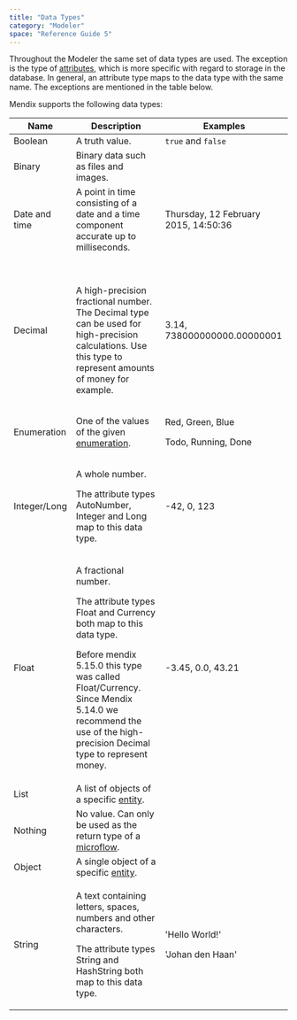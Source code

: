```yaml
---
title: "Data Types"
category: "Modeler"
space: "Reference Guide 5"
---
```



Throughout the Modeler the same set of data types are used. The exception is the type of [attributes](Attributes), which is more specific with regard to storage in the database. In general, an attribute type maps to the data type with the same name. The exceptions are mentioned in the table below.

Mendix supports the following data types:

<table><thead><tr><th class="confluenceTh">Name</th><th class="confluenceTh">Description</th><th colspan="1" class="confluenceTh">Examples</th></tr></thead><tbody><tr><td class="confluenceTd">Boolean</td><td class="confluenceTd">A truth value.</td><td colspan="1" class="confluenceTd"><code>true</code> and <code>false</code></td></tr><tr><td class="confluenceTd">Binary</td><td class="confluenceTd">Binary data such as files and images.</td><td colspan="1" class="confluenceTd">&nbsp;</td></tr><tr><td colspan="1" class="confluenceTd"><span>Date and time</span></td><td colspan="1" class="confluenceTd"><span>A&nbsp;point in time consisting of a date and a time component accurate up to milliseconds.</span></td><td colspan="1" class="confluenceTd">Thursday, 12 February 2015, 14:50:36</td></tr><tr><td class="confluenceTd">Decimal</td><td class="confluenceTd"><div class="aui-message hint shadowed information-macro"><p>&nbsp;</p></div><p>A high-precision fractional number. The Decimal type can be used for high-precision calculations. Use this type to represent amounts of money for example.</p></td><td colspan="1" class="confluenceTd">3.14, 738000000000.00000001</td></tr><tr><td colspan="1" class="confluenceTd">Enumeration</td><td colspan="1" class="confluenceTd"><span>One of the values of the given </span><a href="Enumerations">enumeration</a><span>.</span></td><td colspan="1" class="confluenceTd"><p>Red, Green, Blue</p><p>Todo, Running, Done</p></td></tr><tr><td class="confluenceTd">Integer/Long</td><td class="confluenceTd"><p>A whole number.</p><p>The attribute types AutoNumber, Integer and Long map to this data type.</p></td><td colspan="1" class="confluenceTd">-42, 0, 123</td></tr><tr><td class="confluenceTd">Float</td><td class="confluenceTd"><p>A fractional number.</p><p><span>The attribute types Float and Currency both map to this data type.</span></p><div class="aui-message warning shadowed information-macro"><p><span>Before mendix 5.15.0 this type was called Float/Currency. Since Mendix 5.14.0 we recommend the use of the high-precision Decimal type to<span> represent money</span>.</span></p></div></td><td colspan="1" class="confluenceTd">-3.45, 0.0, 43.21</td></tr><tr><td colspan="1" class="confluenceTd">List</td><td colspan="1" class="confluenceTd">A list of objects of a specific <a href="Entities">entity</a>.</td><td colspan="1" class="confluenceTd">&nbsp;</td></tr><tr><td colspan="1" class="confluenceTd">Nothing</td><td colspan="1" class="confluenceTd">No value. Can only be used as the return type of a <a href="Microflows">microflow</a>.</td><td colspan="1" class="confluenceTd">&nbsp;</td></tr><tr><td colspan="1" class="confluenceTd">Object</td><td colspan="1" class="confluenceTd">A single object of a specific<span>&nbsp;</span><a href="Entities">entity</a><span>.</span></td><td colspan="1" class="confluenceTd">&nbsp;</td></tr><tr><td class="confluenceTd">String</td><td class="confluenceTd"><p>A text containing letters, spaces, numbers and other characters.</p><p>The attribute types String and HashString both map to this data type.</p></td><td colspan="1" class="confluenceTd"><p>'Hello World!'</p><p>'Johan den Haan'</p></td></tr></tbody></table>
